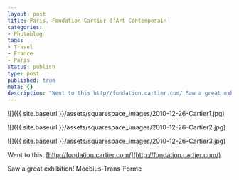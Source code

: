 ```yaml
---
layout: post
title: Paris, Fondation Cartier d'Art Contemporain
categories:
- Photoblog
tags:
- Travel
- France
- Paris
status: publish
type: post
published: true
meta: {}
description: "Went to this http//fondation.cartier.com/ Saw a great exhibition! Moebius-Trans-Forme"
---
```


![]({{ site.baseurl }}/assets/squarespace_images/2010-12-26-Cartier1.jpg)

![]({{ site.baseurl }}/assets/squarespace_images/2010-12-26-Cartier2.jpg)

![]({{ site.baseurl }}/assets/squarespace_images/2010-12-26-Cartier3.jpg)

Went to this: [http://fondation.cartier.com/](http://fondation.cartier.com/) 

Saw a great exhibition! Moebius-Trans-Forme
